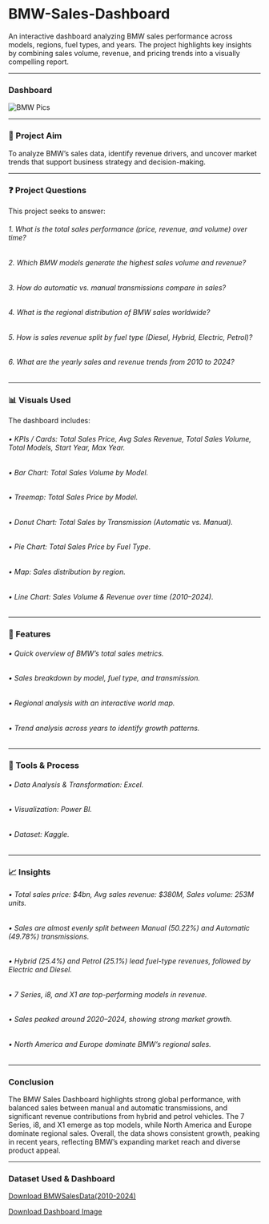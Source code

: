 # BMW-Sales-Dashboard
An interactive dashboard analyzing BMW sales performance across models, regions, fuel types, and years. The project highlights key insights by combining sales volume, revenue, and pricing trends into a visually compelling report.
________________________________________
### Dashboard
![BMW Pics](https://github.com/user-attachments/assets/cbae1f6a-91b1-4058-8713-3ad3b2a9e6f3)

________________________________________
### 🎯 Project Aim
To analyze BMW’s sales data, identify revenue drivers, and uncover market trends that support business strategy and decision-making.
________________________________________
### ❓ Project Questions
This project seeks to answer:
###### 1.	What is the total sales performance (price, revenue, and volume) over time?
###### 2.	Which BMW models generate the highest sales volume and revenue?
###### 3.	How do automatic vs. manual transmissions compare in sales?
###### 4.	What is the regional distribution of BMW sales worldwide?
###### 5.	How is sales revenue split by fuel type (Diesel, Hybrid, Electric, Petrol)?
###### 6.	What are the yearly sales and revenue trends from 2010 to 2024?
________________________________________
### 📊 Visuals Used
The dashboard includes:
###### •	KPIs / Cards: Total Sales Price, Avg Sales Revenue, Total Sales Volume, Total Models, Start Year, Max Year.
###### •	Bar Chart: Total Sales Volume by Model.
###### •	Treemap: Total Sales Price by Model.
###### •	Donut Chart: Total Sales by Transmission (Automatic vs. Manual).
###### •	Pie Chart: Total Sales Price by Fuel Type.
###### •	Map: Sales distribution by region.
###### •	Line Chart: Sales Volume & Revenue over time (2010–2024).
________________________________________
### 🚀 Features
###### •	Quick overview of BMW’s total sales metrics.
###### •	Sales breakdown by model, fuel type, and transmission.
###### •	Regional analysis with an interactive world map.
###### •	Trend analysis across years to identify growth patterns.
________________________________________
### 🔧 Tools & Process
###### •	Data Analysis & Transformation: Excel.
###### •	Visualization: Power BI.
###### •	Dataset: Kaggle.
________________________________________
### 📈 Insights
###### •	Total sales price: $4bn, Avg sales revenue: $380M, Sales volume: 253M units.
###### •	Sales are almost evenly split between Manual (50.22%) and Automatic (49.78%) transmissions.
###### •	Hybrid (25.4%) and Petrol (25.1%) lead fuel-type revenues, followed by Electric and Diesel.
###### •	7 Series, i8, and X1 are top-performing models in revenue.
###### •	Sales peaked around 2020–2024, showing strong market growth.
###### •	North America and Europe dominate BMW’s regional sales.
________________________________________
### Conclusion
The BMW Sales Dashboard highlights strong global performance, with balanced sales between manual and automatic transmissions, and significant revenue contributions from hybrid and petrol vehicles. The 7 Series, i8, and X1 emerge as top models, while North America and Europe dominate regional sales. Overall, the data shows consistent growth, peaking in recent years, reflecting BMW’s expanding market reach and diverse product appeal.
________________________________________
### Dataset Used & Dashboard
<a href="https://github.com/Gaggy-19/BMW-Sales-Dashboard/blob/main/BMW%20sales%20data%20(2010-2024).xlsx">Download BMWSalesData(2010-2024)</a>

<a href="https://github.com/Gaggy-19/BMW-Sales-Dashboard/blob/main/BMW%20Pics.jpg">Download Dashboard Image</a>
